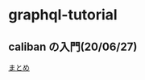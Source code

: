 # graphql-tutorial

## caliban の入門(20/06/27)  

[まとめ](https://github.com/keyno63/graphql-tutorial/blob/master/text/scalathon.md)
